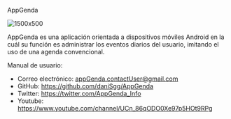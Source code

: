 AppGenda

![1500x500](https://user-images.githubusercontent.com/63753007/121961955-5e75bf80-cd68-11eb-844c-0fb84aa1716c.jpg)

AppGenda es una aplicación orientada a dispositivos móviles Android en la cuál su función es administrar los eventos diarios del usuario, imitando el uso de una agenda convencional.

Manual de usuario:
 - Correo electrónico: appGenda.contactUser@gmail.com 
 - GitHub: https://github.com/daniSgg/AppGenda
 - Twitter: https://twitter.com/AppGenda_Info 
 - Youtube: https://www.youtube.com/channel/UCn_86qODO0Xe97p5HOt9RPg 

